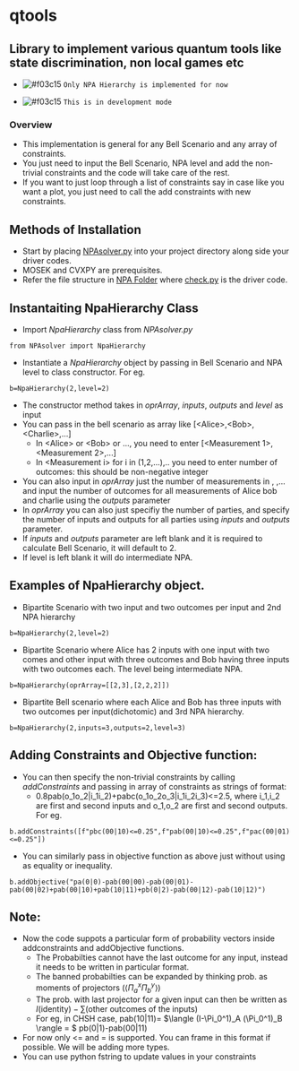 # qtools
## Library to implement various quantum tools like state discrimination, non local games etc
- ![#f03c15](https://via.placeholder.com/15/f03c15/f03c15.png) `Only NPA Hierarchy is implemented for now`

- ![#f03c15](https://via.placeholder.com/15/f03c15/f03c15.png) `This is in development mode`
### Overview

- This implementation is general for any Bell Scenario and any array of constraints.
- You just need to input the Bell Scenario, NPA level and add the non-trivial constraints and the code will take care of the rest.
- If you want to just loop through a list of constraints say in case like you want a plot, you just need to call the add constraints with new constraints.

## Methods of Installation
- Start by placing [NPAsolver.py](https://github.com/abh1mishra/qtools/blob/main/NPA/NPAsolver.py) into your project directory along side your driver codes.
- MOSEK and CVXPY are prerequisites.
- Refer the file structure in [NPA Folder](https://github.com/abh1mishra/qtools/tree/main/NPA) where [check.py](https://github.com/abh1mishra/qtools/blob/main/NPA/check.py) is the driver code.

## Instantaiting NpaHierarchy Class
- Import *NpaHierarchy* class from *NPAsolver.py*
```
from NPAsolver import NpaHierarchy
```
- Instantiate a *NpaHierarchy* object by passing in Bell Scenario and NPA level to class constructor. For eg.
```
b=NpaHierarchy(2,level=2)
```
- The constructor method takes in *oprArray*, *inputs*, *outputs* and *level* as input
- You can pass in the bell scenario as array like [\<Alice>,\<Bob>,\<Charlie>,...]
  - In \<Alice> or \<Bob> or ..., you need to enter [\<Measurement 1>,\<Measurement 2>,...]
  - In \<Measurement i> for i in (1,2,...),.. you need to enter number of outcomes: this should be non-negative integer
- You can also input in *oprArray* just the number of measurements in <Alice>, <Bob> ,... and  input the number of outcomes for all measurements of Alice bob and charlie using the *outputs* parameter
- In *oprArray* you can also just specifiy the number of parties, and specify the number of inputs and outputs for all parties using *inputs* and *outputs* parameter.
- If *inputs* and *outputs* parameter are left blank and it is required to calculate Bell Scenario, it will default to 2.
- If level is left blank it will do intermediate NPA.
## Examples of NpaHierarchy object.
- Bipartite Scenario with two input and two outcomes per input and 2nd NPA hierarchy
```
b=NpaHierarchy(2,level=2)
```
- Bipartite Scenario where Alice has 2 inputs with one input with two comes and other input with three outcomes and Bob having three inputs with two outcomes each. The level being intermediate NPA.
```
b=NpaHierarchy(oprArray=[[2,3],[2,2,2]])
```
- Bipartite Bell scenario where each Alice and Bob has three inputs with two outcomes per input(dichotomic) and 3rd NPA hierarchy.
```
b=NpaHierarchy(2,inputs=3,outputs=2,level=3)
```
## Adding Constraints and Objective function:
- You can then specify the non-trivial constraints by calling *addConstraints* and passing in array of constraints as strings of format:
  - 0.8pab(o_1o_2|i_1i_2)+pabc(o_1o_2o_3|i_1i_2i_3)<=2.5, where i_1,i_2 are first and second inputs and o_1,o_2 are first and second outputs. For eg.
```
b.addConstraints([f"pbc(00|10)<=0.25",f"pab(00|10)<=0.25",f"pac(00|01)<=0.25"])
```
- You can similarly pass in objective function as above just without using as equality or inequality.
```
b.addObjective("pa(0|0)-pab(00|00)-pab(00|01)-pab(00|02)+pab(00|10)+pab(10|11)+pb(0|2)-pab(00|12)-pab(10|12)")
```
## Note:
- Now the code suppots a particular form of probability vectors inside addconstraints and addObjective functions.
  - The Probabilties cannot have the last outcome for any input, instead it needs to be written in particular format.
  - The banned probabilties can be expanded by thinking prob. as moments of projectors ($\langle \Pi_a^x \Pi_b^y \rangle$)
  - The prob. with last projector for a given input can then be written as $I(\textrm{identity})-\sum(\textrm{other outcomes of the inputs})$
  - For eg, in CHSH case, pab(10|11)= $\langle (I-\Pi_0^1)_A (\Pi_0^1)_B \rangle = $ pb(0|1)-pab(00|11) 
- For now only <= and = is supported. You can frame in this format if possible. We will be adding more types.
- You can use python fstring to update values in your constraints
